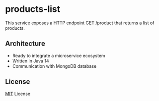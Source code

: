 # products-list

This service exposes a HTTP endpoint GET /product that returns a list of products.

## Architecture

* Ready to integrate a microservice ecosystem
* Written in Java 14
* Communication with MongoDB database

## License

[MIT](LICENSE) License